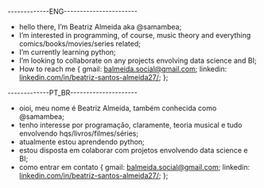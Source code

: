 -------------ENG-----------------------
- hello there, I’m Beatriz Almeida aka @samambea;
- I’m interested in programming, of course, music theory and everything comics/books/movies/series related;
- I’m currently learning python;
- I’m looking to collaborate on any projects envolving data science and BI;
- How to reach me {
      gmail: [balmeida.social@gmail.com](mailto:balmeida.social@gmail.com);
      linkedin: [linkedin.com/in/beatriz-santos-almeida27/](https://www.linkedin.com/in/beatriz-santos-almeida27/);
};

-------------PT_BR---------------------
- oioi, meu nome é Beatriz Almeida, também conhecida como @samambea;
- tenho interesse por programação, claramente, teoria musical e tudo envolvendo hqs/livros/filmes/séries;
- atualmente estou aprendendo python;
- estou disposta em colaborar com projetos envolvendo data science e BI;
- como entrar em contato {
      gmail: [balmeida.social@gmail.com](mailto:balmeida.social@gmail.com);
      linkedin: [linkedin.com/in/beatriz-santos-almeida27/](https://www.linkedin.com/in/beatriz-santos-almeida27/);
};
